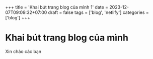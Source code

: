 +++
title = 'Khai bút trang blog của mình 1'
date = 2023-12-07T09:09:32+07:00
draft = false
tags = ['blog', 'netlify']
categories = ['blog']
+++

# Khai bút trang blog của mình

Xin chào các bạn
